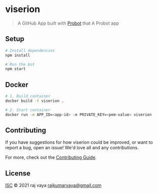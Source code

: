 # viserion

> A GitHub App built with [Probot](https://github.com/probot/probot) that A Probot app

## Setup

```sh
# Install dependencies
npm install

# Run the bot
npm start
```

## Docker

```sh
# 1. Build container
docker build -t viserion .

# 2. Start container
docker run -e APP_ID=<app-id> -e PRIVATE_KEY=<pem-value> viserion
```

## Contributing

If you have suggestions for how viserion could be improved, or want to report a bug, open an issue! We'd love all and any contributions.

For more, check out the [Contributing Guide](CONTRIBUTING.md).

## License

[ISC](LICENSE) © 2021 raj vaya <rajkumarvaya@gmail.com>
